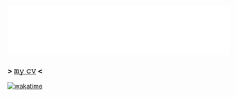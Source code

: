 <img src="./header.svg" />
<!-- <img src="./info.svg" /> -->

### > [𝚖𝚢 𝚌𝚟](https://github.com/clonomaer/public-cv-v2/releases/download/v1.0.0/frontend.pdf) <  

[![wakatime](https://wakatime.com/badge/user/5e4f5ed0-dd2e-4204-b88b-ee84d3aad996.svg)](https://wakatime.com/@5e4f5ed0-dd2e-4204-b88b-ee84d3aad996)  
